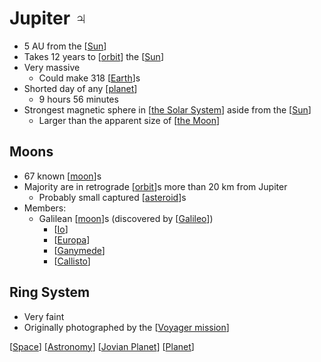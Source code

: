# Jupiter ♃

- 5 AU from the [[Sun]]
- Takes 12 years to [[orbit]] the [[Sun]]
- Very massive
  - Could make 318 [[Earth]]s
- Shorted day of any [[planet]]
  - 9 hours 56 minutes
- Strongest magnetic sphere in [[the Solar System]] aside from the [[Sun]]
  - Larger than the apparent size of [[the Moon]]

## Moons

- 67 known [[moon]]s
- Majority are in retrograde [[orbit]]s more than 20 km from Jupiter
  - Probably small captured [[asteroid]]s
- Members:
  - Galilean [[moon]]s (discovered by [[Galileo]])
    - [[Io]]
    - [[Europa]]
    - [[Ganymede]]
    - [[Callisto]]

## Ring System

- Very faint
- Originally photographed by the [[Voyager mission]]

[[Space]] [[Astronomy]] [[Jovian Planet]] [[Planet]]

[//begin]: # "Autogenerated link references for markdown compatibility"
[Sun]: sun "Sun"
[orbit]: orbit "Orbit"
[Earth]: earth "Earth 🜨"
[planet]: planet "Planet"
[the Solar System]: the-solar-system "The Solar System"
[the Moon]: the-moon "The Moon"
[moon]: moon "Moon"
[asteroid]: asteroid "Asteroid"
[Galileo]: galileo "Galileo"
[Io]: io "Io"
[Europa]: europa "Europa"
[Ganymede]: ganymede "Ganymede"
[Callisto]: callisto "Callisto"
[Voyager mission]: voyager-mission "Voyager Mission"
[Space]: space "Space"
[Astronomy]: astronomy "Astronomy"
[Jovian Planet]: jovian-planet "Jovian Planet"
[Planet]: planet "Planet"
[//end]: # "Autogenerated link references"